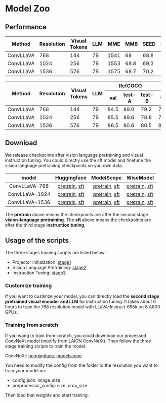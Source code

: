 # Model Zoo

## Performance

<table class="tg"><thead>
  <tr>
    <th class="tg-nrix">Method</th>
    <th class="tg-nrix">Resolution</th>
    <th class="tg-nrix">Visual Tokens</th>
    <th class="tg-nrix">LLM</th>
    <th class="tg-nrix">MME</th>
    <th class="tg-nrix">MMB</th>
    <th class="tg-nrix">SEED</th>
    <th class="tg-nrix">RealWorldQA</th>
    <th class="tg-nrix">MMMU</th>
    <th class="tg-nrix">MMVet</th>
    <th class="tg-nrix">Text</th>
    <th class="tg-nrix">Doc</th>
    <th class="tg-nrix">POPE</th>
  </tr></thead>
<tbody>
  <tr>
    <td class="tg-nrix">ConvLLaVA</td>
    <td class="tg-nrix">768</td>
    <td class="tg-nrix">144</td>
    <td class="tg-nrix">7B</td>
    <td class="tg-nrix">1541</td>
    <td class="tg-nrix">68</td>
    <td class="tg-nrix">68.8</td>
    <td class="tg-nrix">55.9</td>
    <td class="tg-nrix">36.3</td>
    <td class="tg-nrix">44.8</td>
    <td class="tg-nrix">59.1</td>
    <td class="tg-nrix">44.8</td>
    <td class="tg-nrix">87.3</td>
  </tr>
  <tr>
    <td class="tg-nrix">ConvLLaVA</td>
    <td class="tg-nrix">1024</td>
    <td class="tg-nrix">256</td>
    <td class="tg-nrix">7B</td>
    <td class="tg-nrix">1553</td>
    <td class="tg-nrix">68.8</td>
    <td class="tg-nrix">69.3</td>
    <td class="tg-nrix">58.8</td>
    <td class="tg-nrix">35.1</td>
    <td class="tg-nrix">44.4</td>
    <td class="tg-nrix">62.5</td>
    <td class="tg-nrix">48.5</td>
    <td class="tg-nrix">87.7</td>
  </tr>
  <tr>
    <td class="tg-nrix">ConvLLaVA</td>
    <td class="tg-nrix">1536</td>
    <td class="tg-nrix">576</td>
    <td class="tg-nrix">7B</td>
    <td class="tg-nrix">1575</td>
    <td class="tg-nrix">68.7</td>
    <td class="tg-nrix">70.2</td>
    <td class="tg-nrix">59.9</td>
    <td class="tg-nrix">35.8</td>
    <td class="tg-nrix">45.9</td>
    <td class="tg-nrix">65.8</td>
    <td class="tg-nrix">59</td>
    <td class="tg-nrix">87.3</td>
  </tr>
</tbody></table>

<table class="tg"><thead>
  <tr>
    <th class="tg-nrix" rowspan="2">Method</th>
    <th class="tg-nrix" rowspan="2">Resolution</th>
    <th class="tg-nrix" rowspan="2">Visual Tokens</th>
    <th class="tg-nrix" rowspan="2">LLM</th>
    <th class="tg-nrix" colspan="3">RefCOCO</th>
    <th class="tg-nrix" colspan="3">RefCOCO+</th>
    <th class="tg-nrix" colspan="2">RefCOCOg</th>
    <th class="tg-nrix" rowspan="2">Avg</th>
  </tr>
  <tr>
    <th class="tg-nrix">val</th>
    <th class="tg-nrix">test-A</th>
    <th class="tg-nrix">test-B</th>
    <th class="tg-nrix">val</th>
    <th class="tg-nrix">test-A</th>
    <th class="tg-nrix">test-B</th>
    <th class="tg-nrix">val</th>
    <th class="tg-nrix">test</th>
  </tr></thead>
<tbody>
  <tr>
    <td class="tg-nrix">ConvLLaVA</td>
    <td class="tg-nrix">768</td>
    <td class="tg-nrix">144</td>
    <td class="tg-nrix">7B</td>
    <td class="tg-nrix">84.5</td>
    <td class="tg-nrix">89.0</td>
    <td class="tg-nrix">79.2</td>
    <td class="tg-nrix">77.7</td>
    <td class="tg-nrix">84.9</td>
    <td class="tg-nrix">69.7</td>
    <td class="tg-nrix">79.8</td>
    <td class="tg-nrix">79.7</td>
    <td class="tg-nrix">80.6</td>
  </tr>
  <tr>
    <td class="tg-nrix">ConvLLaVA</td>
    <td class="tg-nrix">1024</td>
    <td class="tg-nrix">256</td>
    <td class="tg-nrix">7B</td>
    <td class="tg-nrix">85.5</td>
    <td class="tg-nrix">89.6</td>
    <td class="tg-nrix">78.8</td>
    <td class="tg-nrix">79.3</td>
    <td class="tg-nrix">86.1</td>
    <td class="tg-nrix">70.3</td>
    <td class="tg-nrix">80.6</td>
    <td class="tg-nrix">81.2</td>
    <td class="tg-nrix">81.4</td>
  </tr>
  <tr>
    <td class="tg-nrix">ConvLLaVA</td>
    <td class="tg-nrix">1536</td>
    <td class="tg-nrix">576</td>
    <td class="tg-nrix">7B</td>
    <td class="tg-nrix">86.5</td>
    <td class="tg-nrix">90.6</td>
    <td class="tg-nrix">80.5</td>
    <td class="tg-nrix">80.0</td>
    <td class="tg-nrix">86.8</td>
    <td class="tg-nrix">71.5</td>
    <td class="tg-nrix">82.0</td>
    <td class="tg-nrix">82.4</td>
    <td class="tg-nrix">82.3</td>
  </tr>
</tbody></table>

## Download

We release checkpoints after vision language pretraining and visual instruction tuning. You could directly use the sft model and finetune the vision language pretraining checkpoints on you own data.

|     model      |                                  Huggingface                                  |                                                                          ModelScope                                                                          | WiseModel                                                                             |
| :------------: | :---------------------------------------------------------------------------: | :----------------------------------------------------------------------------------------------------------------------------------------------------------: | ------------------------------------------------------------------------------------- |
| ConvLLaVA-768  | [pretrain](https://huggingface.co/ConvLLaVA/ConvLLaVA-pretrain-768), [sft](https://huggingface.co/ConvLLaVA/ConvLLaVA-sft-768)  |  [pretrain](https://modelscope.cn/models/ConvLLaVA/ConvLLaVA-pretrain-768/summary), [sft](https://modelscope.cn/models/ConvLLaVA/ConvLLaVA-sft-768/summary)  | [pretrain](https://wisemodel.cn/models/ConvLLaVA/ConvLLaVA-pretrain-768/intro), [sft](https://wisemodel.cn/models/ConvLLaVA/ConvLLaVA-sft-768/intro) |
| ConvLLaVA-1024 | [pretrain](https://huggingface.co/ConvLLaVA/ConvLLaVA-pretrain-1024), [sft](https://huggingface.co/ConvLLaVA/ConvLLaVA-sft-1024) | [pretrain](https://modelscope.cn/models/ConvLLaVA/ConvLLaVA-pretrain-1024/summary), [sft](https://modelscope.cn/models/ConvLLaVA/ConvLLaVA-sft-1024/summary) | [pretrain](https://wisemodel.cn/models/ConvLLaVA/ConvLLaVA-pretrain-1024/intro), [sft](https://wisemodel.cn/models/ConvLLaVA/ConvLLaVA-sft-1024/intro) |
| ConvLLaVA-1536 | [pretrain](https://huggingface.co/ConvLLaVA/ConvLLaVA-pretrain-1536), [sft](https://huggingface.co/ConvLLaVA/ConvLLaVA-sft-1536) | [pretrain](https://modelscope.cn/models/ConvLLaVA/ConvLLaVA-pretrain-1536/summary), [sft](https://modelscope.cn/models/ConvLLaVA/ConvLLaVA-sft-1536/summary) | [pretrain](https://wisemodel.cn/models/ConvLLaVA/ConvLLaVA-pretrain-1536/intro), [sft](https://wisemodel.cn/models/ConvLLaVA/ConvLLaVA-sft-1536/intro) |

The **pretrain** above means the checkpoints are after the second stage **vision-language pretraining**. The **sft** above means the checkpoints are after the third stage **instruction tuning**.

## Usage of the scripts

The three stages training scripts are listed below:

- Projector Initialzation: [stage1](https://github.com/alibaba/conv-llava/tree/main/scripts/stage_1.sh)
- Vision Language Pretraining: [stage2](https://github.com/alibaba/conv-llava/tree/main/scripts/stage_2.sh)
- Instruction Tuning: [stage3](https://github.com/alibaba/conv-llava/tree/main/scripts/stage_3.sh)

### Customize training

If you want to custimze your model, you can directly load the **second stage pretrained visual encoder and LLM** for instruction tuning. It takes about 6 hours to train the 768 resolution model with LLaVA-Instruct-665k on 8 A800 GPUs.

### Training from scratch

If you wang to train from scratch, you could download our processed ConvNeXt model (modify from LAION ConvNeXt). Then follow the three stage training scripts to train the model.

ConvNeXt: [huggingface](https://huggingface.co/ConvLLaVA/LAION-CLIP-ConvNeXt-Large-512), [modelscope](https://modelscope.cn/models/ConvLLaVA/LAION-CLIP-ConvNeXt-Large-512/summary)

You need to modify the config from the folder to the resolution you want to train your model on:

- config.json: image_size
- preprocessor_config: size, crop_size

Then load that weights and start training.
